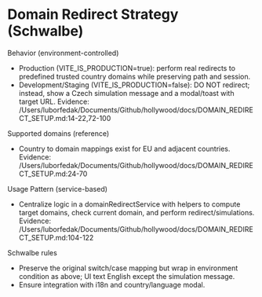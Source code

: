 # Domain Redirect Strategy (Schwalbe)

Behavior (environment-controlled)
- Production (VITE_IS_PRODUCTION=true): perform real redirects to predefined trusted country domains while preserving path and session.
- Development/Staging (VITE_IS_PRODUCTION=false): DO NOT redirect; instead, show a Czech simulation message and a modal/toast with target URL.
Evidence: /Users/luborfedak/Documents/Github/hollywood/docs/DOMAIN_REDIRECT_SETUP.md:14-22,72-100

Supported domains (reference)
- Country to domain mappings exist for EU and adjacent countries.
Evidence: /Users/luborfedak/Documents/Github/hollywood/docs/DOMAIN_REDIRECT_SETUP.md:24-70

Usage Pattern (service-based)
- Centralize logic in a domainRedirectService with helpers to compute target domains, check current domain, and perform redirect/simulations.
Evidence: /Users/luborfedak/Documents/Github/hollywood/docs/DOMAIN_REDIRECT_SETUP.md:104-122

Schwalbe rules
- Preserve the original switch/case mapping but wrap in environment condition as above; UI text English except the simulation message.
- Ensure integration with i18n and country/language modal.

